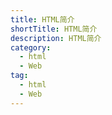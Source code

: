 ```yaml
---
title: HTML简介
shortTitle: HTML简介
description: HTML简介
category:
  - html
  - Web
tag:
  - html
  - Web
---
```

